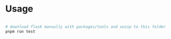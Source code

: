 # Usage

```bash

# download flask manually with packages/tools and unzip to this folder
pnpm run test
```
